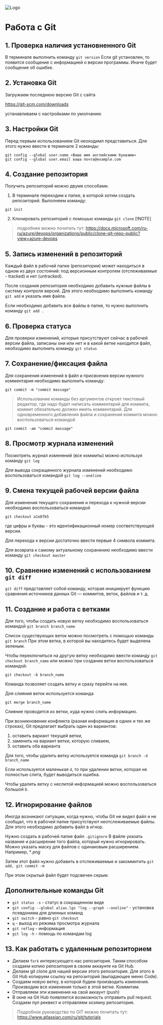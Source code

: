 ![Logo](logo.png)
# Работа с Git

## 1. Проверка наличия установненного Git
В терминале выполнить команду `git version`
Если git установлен, то появится сообщение с информацией о версии программы. Иначе будет сообщение об ошибке.

## 2. Установка Git
Загружаем последнюю версию Git с сайта 

https://git-scm.com/downloads

устанавливаем с настройками по умолчанию

## 3. Настройки Git     
Перед первым использованием Git неоходимл представиться. Для этого нужно ввести в терминале 2 команды:

```
git config --global user.name «Ваше имя английскими буквами»
git config --global user.email ваша почта@example.com
```

## 4. Создание репозитория
Получить репозиторий можно двумя способами.
1. В терминале переходим к папке, в которой хотим создать репозиторий. Выполняем команду: 
```
git init
```
2. Клонировать репозиторий с помошью команды `git clone`
[!NOTE]
> подробнее можно почитать тут: 
https://docs.microsoft.com/ru-ru/azure/devops/organizations/public/clone-git-repo-public?view=azure-devops

## 5. Запись изменений в репозиторий

Каждый файл в рабочей папке (репозитории) может находиться в одном из двух состояний: под версионным контролем (отслеживаемые - tracked) и нет (untracked).

После создания репозитория необходимо добавить нужные файлы в систему контроля версий. 
Для этого необходимо выполнить команду `git add` и указать имя файла. 

Если необходимо добавить все файлы в папке, то нужно выполнить команду `git add .`

## 6. Проверка статуса 
Для проверки изменений, которые присутствуют сейчас в рабочей версии файла, записаны они или нет и в какой ветке находится файл, необходимо выполнить команду 
`git status`

## 7. Сохранение/фиксация файла
Для сохранения изменений в файл и присвоения версии нужного комментария необходимо выполнить команду:
```
git commit -m "commit massage"
```
> Использование команды без аргументов откроет текстовый редактор, где надо будет написать комментарий для коммита, коммит обязательно должен иметь комментарий.
Для одновременного добавления файла и сохранения коммита можно воспользоваться командой
```
git commit -am "commit massage"
```
## 8. Просмотр журнала изменений
Посмотреть журнал изменений (все коммиты) можно используя команду `git log`

Для вывода сокращенного журнала изменений необходимо воспользоваться командой `git log --oneline`

## 9. Смена текущей рабочей версии файла
Для изменения текущего сохранения и перехода к нужной версии необходимо воспользоваться командой 
```
git checkout a1e8fb5
```
где цифры и буквы - это идентификационный номер соответствующей версии. 

Для перехода к версии достаточно ввести первые 4 символа коммита.

Для возврата к самому актуальному сохранению необходимо ввести команду `git checkout master`

## 10. Сравнение изменений с использованием `git diff`
`git diff` представляет собой команду, которая инициирует функцию сравнения источников данных Git — коммитов, веток, файлов и т. д.

## 11. Создание и работа с ветками

Для того, чтобы создать новую ветку необходимо воспользоваться командой `git branch branch_name`

Список существующих веток можно посмотреть с помощью команды `git branch`
При этом ветка, в которой вы находитесь будет выделена зеленым.

Чтобы переключиться на другую ветку необходимо ввести команду `git checkout branch_name` или можно`при создании ветки воспользоваться командой:
```
git checkout -b branch_name
```
Команда позволяет создать ветку и сразу перейти на нее.

Для слияния веток используется команда 
```
git merge branch_name
```
Слияние проводится из ветки, куда нужно слить информацию. 

При возникновении конфликта (разная информация в одних и тех же строках), Git предлагает выбрать один из вариантов: 
1. оставить вариант текущей ветки, 
2. заменить на вариант ветки, которую сливаем,
3. оставить оба варианта

Для того, чтобы удалить ветку используется команда `git branch -d branch_name`

Если используется маленькая `d`, то при удалении ветки, которая не полностью слита, будет выводиться ошибка.

Чтобы удалить ветку с неслитой информацией можно воспользоваться большой `D`.

## 12. Игнорирование файлов

Иногда возникают ситуации, когда нужно, чтобы Git не видел файл и не сообщал, что в рабочей папке присутствуют неотслеживаемые файлы. Для этого необходимо добавить файл в игнор.

Нужно создать в рабочей папке файл `.gitignore`
В файле указать название и расширение того файла, который нужно игнорировать. 
Можно указать маску для файлов с одинаковым расширением. Например, **.png* 

Затем этот файл нужно добавить в отслеживаемые и закоммитить `git add, git commit -m`

При этом скрытый файл будет подсвечен серым. 

## Дополнительные команды Git

* `git status -s` - статус в сокращенном виде
* `git config --global alias.lgs "log --graph --oneline"` - установка псевдонима для длинных команд
* `git switch` - равно `git checkout`
* `q` - выход из режима просмотра журнала
* `git reflog` - информация
* `git log -h` - помощь по командам log

## 13. Как работать с удаленным репозиторием

* Делаем `fork` интересующего нас репозитория. Таким способом создаем копию репозитория в своем аккаунте на Git Hub.
* Делаем git clone для нашей версии этого репозитория. Для этого в Git Hub копируем ссылку на репозиторий (выпадающее меню Code).
* Создаем новую ветку, в которой будем производить изменения. Производим все изменения только в этой ветке. Коммитим.
* Отправляем эти изменения на свой аккаунт (push)
* В окне на Git Hub появляется возможность отправить pull request. Создаем пул реквест и отправляем хозяину репозитория.

>Подробное руководство по GIT можно почитать тут: https://www.atlassian.com/ru/git/tutorials 
